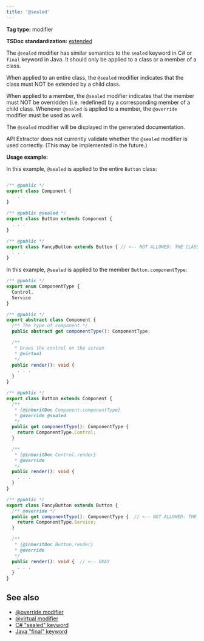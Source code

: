 ```yaml
---
title: '@sealed'
---
```


**Tag type:** modifier

**TSDoc standardization:** [extended](https://github.com/microsoft/tsdoc/blob/master/tsdoc/src/details/Standardization.ts)

The `@sealed` modifier has similar semantics to the `sealed` keyword in C# or `final` keyword in Java.
It should only be applied to a class or a member of a class.

When applied to an entire class, the `@sealed` modifier indicates that the class must NOT be extended by a child class.

When applied to a member, the `@sealed` modifier indicates that the member must NOT be overridden (i.e. redefined)
by a corresponding member of a child class. Whenever `@sealed` is applied to a member, the `@override` modifier must
be used as well.

The `@sealed` modifier will be displayed in the generated documentation.

API Extractor does not currently validate whether the `@sealed` modifier is used correctly. (This may be implemented
in the future.)

**Usage example:**

In this example, `@sealed` is applied to the entire `Button` class:

```ts

/** @public */
export class Component {
  . . .
}

/** @public @sealed */
export class Button extends Component {
  . . .
}

/** @public */
export class FancyButton extends Button { // <-- NOT ALLOWED: THE CLASS IS SEALED
  . . .
}
```

In this example, `@sealed` is applied to the member `Button.componentType`:

```ts
/** @public */
export enum ComponentType {
  Control,
  Service
}

/** @public */
export abstract class Component {
  /** The type of component */
  public abstract get componentType(): ComponentType;

  /**
   * Draws the control on the screen
   * @virtual
   */
  public render(): void {
    . . .
  }
}

/** @public */
export class Button extends Component {
  /**
   * {@inheritDoc Component.componentType}
   * @override @sealed
   */
  public get componentType(): ComponentType {
    return ComponentType.Control;
  }

  /**
   * {@inheritDoc Control.render}
   * @override
   */
  public render(): void {
    . . .
  }
}

/** @public */
export class FancyButton extends Button {
  /** @override */
  public get componentType(): ComponentType {  // <-- NOT ALLOWED: THE MEMBER IS SEALED
    return ComponentType.Service;
  }

  /**
   * {@inheritDoc Button.render}
   * @override
   */
  public render(): void {  // <-- OKAY
    . . .
  }
}
```

## See also

- [@override modifier](../tsdoc/tag_override.md)
- [@virtual modifier](../tsdoc/tag_virtual.md)
- [C# "sealed" keyword](https://docs.microsoft.com/en-us/dotnet/csharp/language-reference/keywords/sealed)
- [Java "final" keyword](<https://en.wikipedia.org/wiki/Final_(Java)>)
